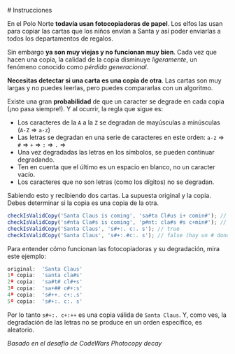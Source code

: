 # Instrucciones

En el Polo Norte **todavía usan fotocopiadoras de papel**. Los elfos las usan para copiar las cartas que los niños envían a Santa y así poder enviarlas a todos los departamentos de regalos.

Sin embargo **ya son muy viejas y no funcionan muy bien**. Cada vez que hacen una copia, la calidad de la copia disminuye _ligeramente_, un fenómeno conocido como _pérdida generacional_.

**Necesitas detectar si una carta es una copia de otra**. Las cartas son muy largas y no puedes leerlas, pero puedes compararlas con un algoritmo.

Existe una gran **probabilidad** de que un caracter se degrade en cada copia (¡no pasa siempre!). Y al ocurrir, la regla que sigue es:

- Los caracteres de la `A` a la `Z` se degradan de mayúsculas a minúsculas (`A-Z` ⇒ `a-z`)
- Las letras se degradan en una serie de caracteres en este orden: `a-z` ⇒ `#` ⇒ `+` ⇒ `:` ⇒ `.` ⇒ ` `
- Una vez degradadas las letras en los símbolos, se pueden continuar degradando.
- Ten en cuenta que el último es un espacio en blanco, no un caracter vacío.
- Los caracteres que no son letras (como los dígitos) no se degradan.

Sabiendo esto y recibiendo dos cartas. La supuesta original y la copia. Debes determinar si la copia es una copia de la otra.

```javascript
checkIsValidCopy('Santa Claus is coming', 'sa#ta Cl#us i+ comin#'); // true
checkIsValidCopy('s#nta Cla#s is coming', 'p#nt: cla#s #s c+min#'); // false (por la p inicial)
checkIsValidCopy('Santa Claus', 's#+:. c:. s'); // true
checkIsValidCopy('Santa Claus', 's#+:.#c:. s'); // false (hay un # donde no debería)
```

Para entender cómo funcionan las fotocopiadoras y su degradación, mira este ejemplo:

```javascript
original:  'Santa Claus'
1ª copia:  'santa cla#s'
2ª copia:  'sa#t# cl#+s'
3ª copia:  'sa+## c#+:s'
4ª copia:  's#++. c+:.s'
5ª copia:  's#+:. c:. s'
```

Por lo tanto `s#+:. c+:++` es una copia válida de `Santa Claus`. Y, como ves, la degradación de las letras no se produce en un orden específico, es aleatorio.

_Basado en el desafío de CodeWars Photocopy decay_

